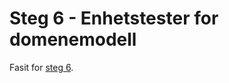 # Steg 6 - Enhetstester for domenemodell

Fasit for [steg 6](https://github.com/nrkno/dotnetskolen/tree/main#steg6---enhetstester-for-domenemodell).
